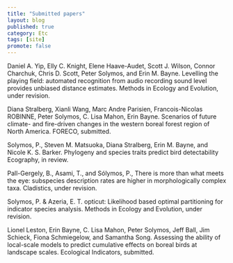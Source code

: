 ```yaml
---
title: "Submitted papers"
layout: blog
published: true
category: Etc
tags: [site]
promote: false
---
```


Daniel A. Yip, Elly C. Knight, Elene Haave-Audet, Scott J. Wilson, Connor
Charchuk, Chris D. Scott, Peter Solymos, and Erin M. Bayne.
Levelling the playing field: automated recognition from audio recording sound level provides
unbiased distance estimates. Methods in Ecology and Evolution, under revision.

Diana Stralberg, Xianli Wang, Marc Andre Parisien, Francois-Nicolas ROBINNE, Peter Solymos,
C. Lisa Mahon, Erin Bayne.
Scenarios of future climate- and fire-driven changes in the western boreal forest region of North America.
FORECO, submitted.

Solymos, P., Steven M. Matsuoka, Diana Stralberg, Erin M. Bayne, and Nicole K. S. Barker.
Phylogeny and species traits predict bird detectability
Ecography, in review.

Pall-Gergely, B., Asami, T., and Sólymos, P.,
There is more than what meets the eye:
subspecies description rates are higher in morphologically complex taxa.
Cladistics, under revision.

Solymos, P. & Azeria, E. T.
opticut: Likelihood based optimal partitioning for indicator species analysis.
Methods in Ecology and Evolution, under revision.

Lionel Leston, Erin Bayne, C. Lisa Mahon, Peter Solymos, Jeff Ball, Jim Schieck,
Fiona Schmiegelow, and Samantha Song.
Assessing the ability of local-scale models to predict cumulative effects
on boreal birds at landscape scales.
Ecological Indicators, submitted.

